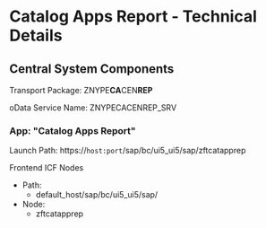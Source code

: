 # Catalog Apps Report - Technical Details

## Central System Components

Transport Package: ZNYPE**CA**CEN**REP**

oData Service Name: ZNYPECACENREP_SRV

### App: "Catalog Apps Report"

Launch Path: https://`host:port`/sap/bc/ui5_ui5/sap/zftcatapprep

Frontend ICF Nodes
* Path:
    * default_host/sap/bc/ui5_ui5/sap/
* Node:
    * zftcatapprep




